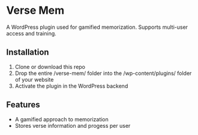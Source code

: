 # Verse Mem
A WordPress plugin used for gamified memorization. Supports multi-user access and training.

## Installation
1. Clone or download this repo
1. Drop the entire /verse-mem/ folder into the /wp-content/plugins/ folder of your website
1. Activate the plugin in the WordPress backend

## Features
* A gamified approach to memorization
* Stores verse information and progess per user
